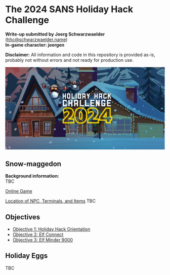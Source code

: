 
# The 2024 SANS Holiday Hack Challenge
**Write-up submitted by Joerg Schwarzwaelder** (hhc@schwarzwaelder.name)  
**In-game character: joergen** 

**Disclaimer:** All information and code in this repository is provided as-is, probably not without errors and not ready for production use.

![HHC2024 Logo](images/holidayhack2024.png) 

## Snow-maggedon

**Background information:**  
TBC

[Online Game](https://2024.holidayhackchallenge.com/)

[Location of NPC, Terminals, and Items](Directory.md) TBC

## Objectives

 - [Objective 1: Holiday Hack Orientation](Objective-1)
 - [Objective 2: Elf Connect](Objective-2)
 - [Objective 3: Elf Minder 9000](Objective-3)

## Holiday Eggs
TBC
<!--stackedit_data:
eyJoaXN0b3J5IjpbOTU3ODk0MzU0LDEzNjMzMzc3NV19
-->